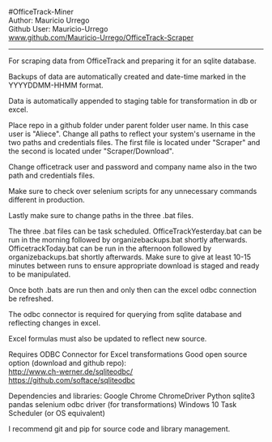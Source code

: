 #OfficeTrack-Miner  
Author: Mauricio Urrego  
Github User: Mauricio-Urrego  
www.github.com/Mauricio-Urrego/OfficeTrack-Scraper
_______________________________

For scraping data from OfficeTrack and preparing it for an sqlite database.

Backups of data are automatically created and date-time marked in the YYYYDDMM-HHMM format.

Data is automatically appended to staging table for transformation in db or excel.

Place repo in a github folder under parent folder user name. In this case user is "Aliece". Change all paths to reflect your system's username in the two paths and credentials files. The first file is located under "Scraper" and the second is located under "Scraper/Download".

Change officetrack user and password and company name also in the two path and credentials files.

Make sure to check over selenium scripts for any unnecessary commands different in production.

Lastly make sure to change paths in the three .bat files.

The three .bat files can be task scheduled. OfficeTrackYesterday.bat can be run in the morning followed by organizebackups.bat shortly afterwards. OfficetrackToday.bat can be run in the afternoon followed by organizebackups.bat shortly afterwards. Make sure to give at least 10-15 minutes between runs to ensure appropriate download is staged and ready to be manipulated.

Once both .bats are run then and only then can the excel odbc connection be refreshed.

The odbc connector is required for querying from sqlite database and reflecting changes in excel.

Excel formulas must also be updated to reflect new source.

Requires ODBC Connector for Excel transformations
Good open source option (download and github repo):  
http://www.ch-werner.de/sqliteodbc/  
https://github.com/softace/sqliteodbc

Dependencies and libraries:
Google Chrome
ChromeDriver
Python
sqlite3
pandas
selenium
odbc driver (for transformations)
Windows 10 Task Scheduler (or OS equivalent)

I recommend git and pip for source code and library management.
